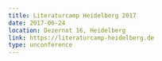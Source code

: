 ```yaml
---
title: Literaturcamp Heidelberg 2017
date: 2017-06-24
location: Dezernat 16, Heidelberg
link: https://literaturcamp-heidelberg.de
type: unconference
---
```

